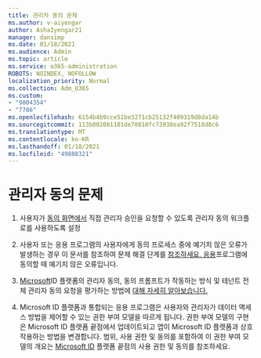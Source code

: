 ```yaml
---
title: 관리자 동의 문제
ms.author: v-aiyengar
author: AshaIyengar21
manager: dansimp
ms.date: 01/18/2021
ms.audience: Admin
ms.topic: article
ms.service: o365-administration
ROBOTS: NOINDEX, NOFOLLOW
localization_priority: Normal
ms.collection: Adm_O365
ms.custom:
- "9004354"
- "7786"
ms.openlocfilehash: 6154b4b9cce51be3271cb25132f409319d8da14b
ms.sourcegitcommit: 113b802081101de70810fc73938ea92f7518d8c6
ms.translationtype: MT
ms.contentlocale: ko-KR
ms.lasthandoff: 01/18/2021
ms.locfileid: "49888321"
---
```

# <a name="admin-consent-issues"></a>관리자 동의 문제

1. 사용자가 [동의 화면에서](https://docs.microsoft.com/azure/active-directory/manage-apps/configure-admin-consent-workflow) 직접 관리자 승인을 요청할 수 있도록 관리자 동의 워크플로를 사용하도록 설정

1. 사용자 또는 응용 프로그램의 사용자에게 동의 프로세스 중에 예기치 않은 오류가 발생하는 경우 이 문서를 참조하여 문제 해결 단계를 [참조하세요. 응용](https://docs.microsoft.com/azure/active-directory/manage-apps/application-sign-in-unexpected-user-consent-error)프로그램에 동의할 때 예기치 않은 오류입니다.

1. [Microsoft](https://docs.microsoft.com/azure/active-directory/develop/v2-admin-consent)ID 플랫폼의 관리자 동의, 동의 [](https://docs.microsoft.com/azure/active-directory/develop/v2-admin-consent) 프롬프트가 작동하는 방식 및 테넌트 전체 관리자 동의 요청을 평가하는 방법에 [대해 자세히 알아보습니다.](https://docs.microsoft.com/azure/active-directory/manage-apps/manage-consent-requests#evaluating-a-request-for-tenant-wide-admin-consent)

1. Microsoft ID 플랫폼과 통합되는 응용 프로그램은 사용자와 관리자가 데이터 액세스 방법을 제어할 수 있는 권한 부여 모델을 따르게 됩니다. 권한 부여 모델의 구현은 Microsoft ID 플랫폼 끝점에서 업데이트되고 앱이 Microsoft ID 플랫폼과 상호 작용하는 방법을 변경합니다. 범위, 사용 권한 및 동의를 포함하여 이 권한 부여 모델의 개요는 [Microsoft ID](https://docs.microsoft.com/azure/active-directory/manage-apps/manage-consent-requests#evaluating-a-request-for-tenant-wide-admin-consent) 플랫폼 끝점의 사용 권한 및 동의를 참조하세요.